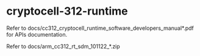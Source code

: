 # cryptocell-312-runtime
 
Refer to docs/cc312_cryptocell_runtime_software_developers_manual*.pdf for APIs documentation.
 
Refer to docs/arm_cc312_rt_sdm_101122_*.zip
